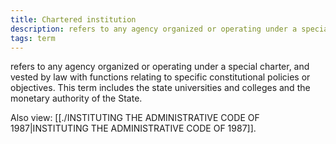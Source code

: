 ```yaml
---
title: Chartered institution
description: refers to any agency organized or operating under a special charter, and vested by law with functions relating to specific constitutional policies or objectives. This term includes the state universities and colleges and the monetary authority of the State.
tags: term
---
```


refers to any agency organized or operating under a special charter, and vested by law with functions relating to specific constitutional policies or objectives. This term includes the state universities and colleges and the monetary authority of the State.

Also view: [[./INSTITUTING THE ADMINISTRATIVE CODE OF 1987|INSTITUTING THE ADMINISTRATIVE CODE OF 1987]].
